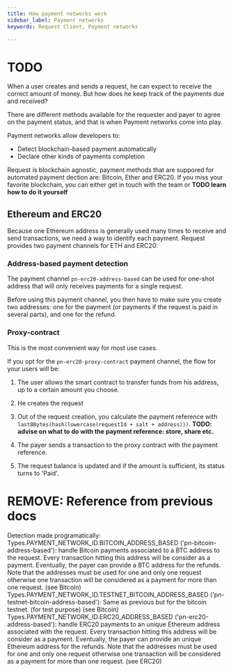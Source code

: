 ```yaml
---
title: How payment networks work
sidebar_label: Payment networks
keywords: Request Client, Payment networks

---
```


# TODO

When a user creates and sends a request, he can expect to receive the correct amount of money. But how does he keep track of the payments due and received?

There are different methods available for the requester and payer to agree on the payment status, and that is when Payment networks come into play.

Payment networks allow developers to:
* Detect blockchain-based payment automatically
* Declare other kinds of payments completion

Request is blockchain agnostic, payment methods that are suppored for automated payment dection are: Bitcoin, Ether and ERC20. If you miss your favorite blockchain, you can either get in touch with the team or **TODO learn how to do it yourself**

## Ethereum and ERC20

Because one Ethereum address is generally used many times to receive and send transactions, we need a way to identify each payment. Request provides two payment channels for ETH and ERC20:

### Address-based payment detection
The payment channel `pn-erc20-address-based` can be used for one-shot address that will only receives payments for a single request.

Before using this payment channel, you then have to make sure you create two addresses: one for the payment (or payments if the request is paid in several parts), and one for the refund.

### Proxy-contract
This is the most convenient way for most use cases.

If you opt for the `pn-erc20-proxy-contract` payment channel, the flow for your users will be:

1. The user allows the smart contract to transfer funds from his address, up to a certain amount you choose.

2. He creates the request

3. Out of the request creation, you calculate the payment reference with `last8Bytes(hash(lowercase(requestId + salt + address)))`. **TODO: advise on what to do with the payment reference: store, share etc.**
4. The payer sends a transaction to the proxy contract with the payment reference.
5. The request balance is updated and if the amount is sufficient, its status turns to 'Paid'.

# REMOVE: Reference from previous docs
Detection made programatically:
Types.PAYMENT_NETWORK_ID.BITCOIN_ADDRESS_BASED ('pn-bitcoin-address-based'): handle Bitcoin payments associated to a BTC address to the request. Every transaction hitting this address will be consider as a payment. Eventually, the payer can provide a BTC address for the refunds. Note that the addresses must be used for one and only one request otherwise one transaction will be considered as a payment for more than one request. (see Bitcoin)
Types.PAYMENT_NETWORK_ID.TESTNET_BITCOIN_ADDRESS_BASED ('pn-testnet-bitcoin-address-based'): Same as previous but for the bitcoin testnet. (for test purpose) (see Bitcoin)
Types.PAYMENT_NETWORK_ID.ERC20_ADDRESS_BASED ('pn-erc20-address-based'): handle ERC20 payments to an unique Ethereum address associated with the request. Every transaction hitting this address will be consider as a payment. Eventually, the payer can provide an unique Ethereum address for the refunds. Note that the addresses must be used for one and only one request otherwise one transaction will be considered as a payment for more than one request. (see ERC20)
